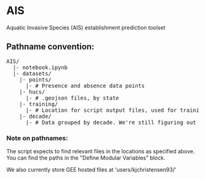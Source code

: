 # AIS
Aquatic Invasive Species (AIS) establishment prediction toolset


## Pathname convention:
<pre>
AIS/
  |- notebook.ipynb
  |- datasets/
    |- points/
      |- # Presence and absence data points
    |- hucs/
      |- # .geojson files, by state
    |- training/
      |- # Location for script output files, used for training ML alg
    |- decade/
      |- # Data grouped by decade. We're still figuring out what this is 
</pre>






### Note on pathnames:
  The script expects to find relevant files in the locations as specified above.
  You can find the paths in the "Define Modular Variables" block.

  We also currently store GEE hosted files at 'users/kjchristensen93/'



